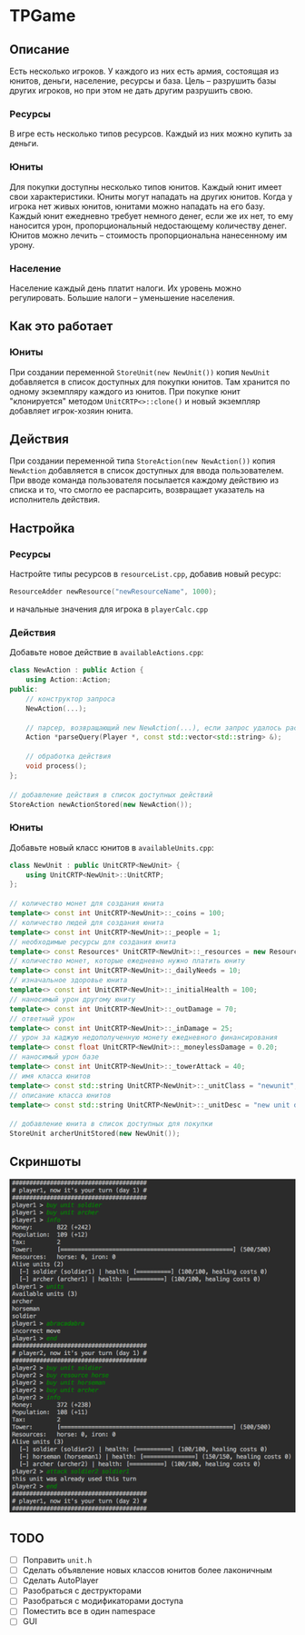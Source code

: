 # TPGame

## Описание
Есть несколько игроков. У каждого из них есть армия, состоящая из юнитов, деньги, население, ресурсы и база. Цель – разрушить базы других игроков, но при этом не дать другим разрушить свою.
### Ресурсы
В игре есть несколько типов ресурсов. Каждый из них можно купить за деньги.
### Юниты
Для покупки доступны несколько типов юнитов.  Каждый юнит имеет свои характеристики. Юниты могут нападать на других юнитов. Когда у игрока нет живых юнитов, юнитами можно нападать на его базу. Каждый юнит ежедневно требует немного денег, если же их нет, то ему наносится урон, пропорциональный недостающему количеству денег. Юнитов можно лечить – стоимость пропорциональна нанесенному им урону. 
### Население
Население каждый день платит налоги. Их уровень можно регулировать. Большие налоги – уменьшение населения.

## Как это работает
### Юниты
При создании переменной `StoreUnit(new NewUnit())` копия `NewUnit` добавляется в список доступных для покупки юнитов. Там хранится по одному экземпляру каждого из юнитов. При покупке юнит "клонируется" методом `UnitCRTP<>::clone()` и новый экземпляр добавляет игрок-хозяин юнита.

## Действия
При создании переменной типа `StoreAction(new NewAction())` копия `NewAction` добавляется в список доступных для ввода пользователем. При вводе команда пользователя посылается каждому действию из списка и то, что смогло ее распарсить, возвращает указатель на исполнитель действия. 

## Настройка
### Ресурсы
Настройте типы ресурсов в `resourceList.cpp`, добавив новый ресурс:
```c++
ResourceAdder newResource("newResourceName", 1000);
```
и начальные значения для игрока в `playerCalc.cpp`
### Действия
Добавьте новое действие в `availableActions.cpp`:
```c++
class NewAction : public Action {
    using Action::Action;
public:
    // конструктор запроса
    NewAction(...);

    // парсер, возвращающий new NewAction(...), если запрос удалось распарсить, иначе nullptr
    Action *parseQuery(Player *, const std::vector<std::string> &);

    // обработка действия
    void process();
};

// добавление действия в список доступных действий
StoreAction newActionStored(new NewAction());
```
### Юниты
Добавьте новый класс юнитов в `availableUnits.cpp`:
```c++
class NewUnit : public UnitCRTP<NewUnit> {
    using UnitCRTP<NewUnit>::UnitCRTP;
};

// количество монет для создания юнита
template<> const int UnitCRTP<NewUnit>::_coins = 100;
// количество людей для создания юнита
template<> const int UnitCRTP<NewUnit>::_people = 1;
// необходимые ресурсы для создания юнита
template<> const Resources* UnitCRTP<NewUnit>::_resources = new Resources(std::vector<int>({0, 0}));
// количество монет, которые ежедневно нужно платить юниту
template<> const int UnitCRTP<NewUnit>::_dailyNeeds = 10;
// изначальное здоровье юнита
template<> const int UnitCRTP<NewUnit>::_initialHealth = 100;
// наносимый урон другому юниту
template<> const int UnitCRTP<NewUnit>::_outDamage = 70;
// ответный урон
template<> const int UnitCRTP<NewUnit>::_inDamage = 25;
// урон за каджую недополученную монету ежедневного финансирования
template<> const float UnitCRTP<NewUnit>::_moneylessDamage = 0.20;
// наносимый урон базе
template<> const int UnitCRTP<NewUnit>::_towerAttack = 40;
// имя класса юнитов
template<> const std::string UnitCRTP<NewUnit>::_unitClass = "newunit";
// описание класса юнитов
template<> const std::string UnitCRTP<NewUnit>::_unitDesc = "new unit description";

// добавление юнита в список доступных для покупки
StoreUnit archerUnitStored(new NewUnit());
```

## Скриншоты
![Скриншот 1](https://github.com/farhit1/mipt2-TPGame/blob/master/screenshots/1.png)

## TODO
- [ ] Поправить `unit.h`
- [ ] Сделать объявление новых классов юнитов более лаконичным
- [ ] Сделать AutoPlayer
- [ ] Разобраться с деструкторами
- [ ] Разобраться с модификаторами доступа
- [ ] Поместить все в один namespace
- [ ] GUI
